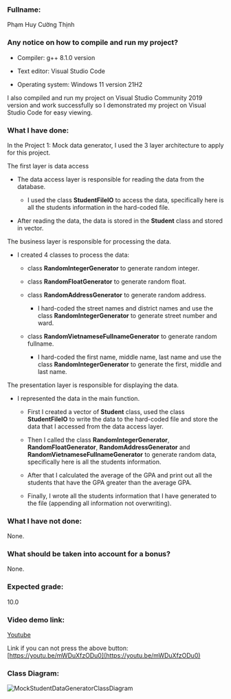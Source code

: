 ### **Fullname:**  

Phạm Huy Cường Thịnh

### **Any notice on how to compile and run my project?**

- Compiler: g++ 8.1.0 version

- Text editor: Visual Studio Code

- Operating system: Windows 11 version 21H2

I also compiled and run my project on Visual Studio Community 2019 version and work successfully so I demonstrated my project on Visual Studio Code for easy viewing.

### **What I have done:**

In the Project 1: Mock data generator, I used the 3 layer architecture to apply for this project.  

The first layer is data access

- The data access layer is responsible for reading the data from the database.
  - I used the class **StudentFileIO** to access the data, specifically here is all the students information in the hard-coded file.  

- After reading the data, the data is stored in the **Student** class and stored in vector.

The business layer is responsible for processing the data.

- I created 4 classes to process the data:

  - class **RandomIntegerGenerator** to generate random integer.
  - class **RandomFloatGenerator** to generate random float.
  - class **RandomAddressGenerator** to generate random address.

    - I hard-coded the street names and district names and use the class **RandomIntegerGenerator** to generate street number and ward.
  - class **RandomVietnameseFullnameGenerator** to generate random fullname.

    - I hard-coded the first name, middle name, last name and use the class **RandomIntegerGenerator** to generate the first, middle and last name.

The presentation layer is responsible for displaying the data.

- I represented the data in the main function.

  - First I created a vector of **Student** class,  used the class **StudentFileIO** to write the data to the hard-coded file and store the data that I accessed from the data access layer.

  - Then I called the class **RandomIntegerGenerator**, **RandomFloatGenerator**, **RandomAddressGenerator** and **RandomVietnameseFullnameGenerator** to generate random data, specifically here is all the students information.

  - After that I calculated the average of the GPA and print out all the students that have the GPA greater than the average GPA.

  - Finally, I wrote all the students information that I have generated to the file (appending all information not overwriting).


### **What I have not done:**

None.

### **What should be taken into account for a bonus?**

None.

### **Expected grade:**

10.0

### **Video demo link:**

[Youtube](https://youtu.be/mWDuXfzODu0)

Link if you can not press the above button: [https://youtu.be/mWDuXfzODu0](https://youtu.be/mWDuXfzODu0)

### **Class Diagram:**

![MockStudentDataGeneratorClassDiagram](https://user-images.githubusercontent.com/85171754/145435265-5c4c6ba9-5978-4b10-bce5-be3a7e7d7d81.png)
